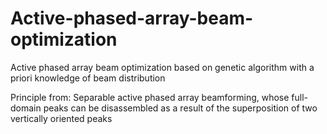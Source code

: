 # Active-phased-array-beam-optimization
Active phased array beam optimization based on genetic algorithm with a priori knowledge of beam distribution

Principle from: Separable active phased array beamforming, whose full-domain peaks can be disassembled as a result of the superposition of two vertically oriented peaks
